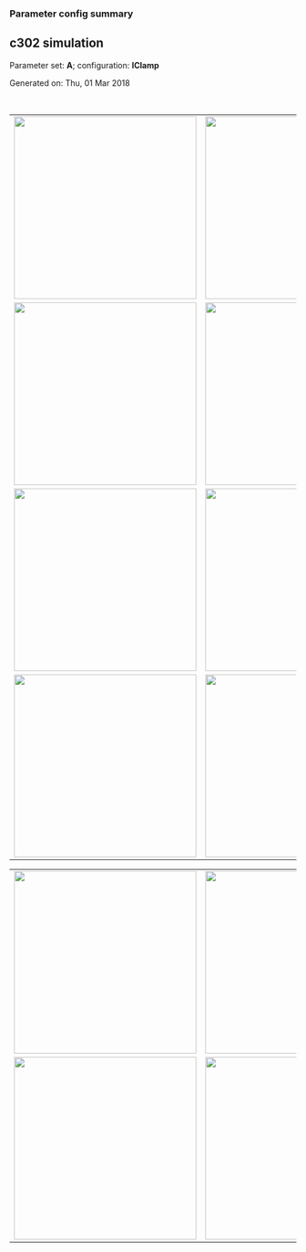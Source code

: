 ### Parameter config summary 
<h2>c302 simulation</h2>
<p>Parameter set: <b>A</b>; configuration: <b>IClamp</b></p>
<p>Generated on: Thu, 01 Mar 2018</p><br/>
<table>

<tr>
  <td><a href="images/neurons_A_IClamp.png"><img alt=" " src="images/neurons_A_IClamp.png" height="320"/></a></td>
  <td><a href="images/traces_neuron_IClamp_A.png"><img alt=" " src="images/traces_neuron_IClamp_A.png" height="320"/></a></td>
</tr>

<tr>
  <td><a href="images/neuron_activity_A_IClamp.png"><img alt=" " src="images/neuron_activity_A_IClamp.png" height="320"/></a></td>
  <td><a href="images/traces_neuron_activity_IClamp_A.png"><img alt=" " src="images/traces_neuron_activity_IClamp_A.png" height="320"/></a></td>
</tr>

<tr>
  <td><a href="images/muscles_A_IClamp.png"><img alt=" " src="images/muscles_A_IClamp.png" height="320"/></a></td>
  <td><a href="images/traces_muscles_IClamp_A.png"><img alt=" " src="images/traces_muscles_IClamp_A.png" height="320"/></a></td>
</tr>

<tr>
  <td><a href="images/muscle_activity_A_IClamp.png"><img alt=" " src="images/muscle_activity_A_IClamp.png" height="320"/></a></td>
  <td><a href="images/traces_muscles_activity_IClamp_A.png"><img alt=" " src="images/traces_muscles_activity_IClamp_A.png" height="320"/></a></td>
</tr>
</table>
<table>

<tr><td><a href="images/c302_A_IClamp_exc_to_neurons.png"><img alt=" " src="images/c302_A_IClamp_exc_to_neurons.png" height="320"/></a></td>

  <td><a href="images/c302_A_IClamp_inh_to_neurons.png"><img alt=" " src="images/c302_A_IClamp_inh_to_neurons.png" height="320"/></a></td>

  <td><a href="images/c302_A_IClamp_elec_neurons_neurons.png"><img alt=" " src="images/c302_A_IClamp_elec_neurons_neurons.png" height="320"/></a></td></tr>

<tr><td><a href="images/c302_A_IClamp_exc_to_muscles.png"><img alt=" " src="images/c302_A_IClamp_exc_to_muscles.png" height="320"/></a></td>

  <td><a href="images/c302_A_IClamp_inh_to_muscles.png"><img alt=" " src="images/c302_A_IClamp_inh_to_muscles.png" height="320"/></a></td></tr>
</table>

